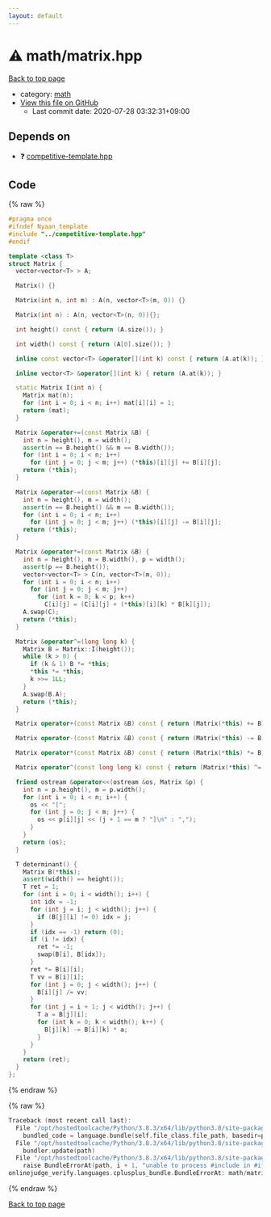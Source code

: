 ```yaml
---
layout: default
---
```


<!-- mathjax config similar to math.stackexchange -->
<script type="text/javascript" async
  src="https://cdnjs.cloudflare.com/ajax/libs/mathjax/2.7.5/MathJax.js?config=TeX-MML-AM_CHTML">
</script>
<script type="text/x-mathjax-config">
  MathJax.Hub.Config({
    TeX: { equationNumbers: { autoNumber: "AMS" }},
    tex2jax: {
      inlineMath: [ ['$','$'] ],
      processEscapes: true
    },
    "HTML-CSS": { matchFontHeight: false },
    displayAlign: "left",
    displayIndent: "2em"
  });
</script>

<script type="text/javascript" src="https://cdnjs.cloudflare.com/ajax/libs/jquery/3.4.1/jquery.min.js"></script>
<script src="https://cdn.jsdelivr.net/npm/jquery-balloon-js@1.1.2/jquery.balloon.min.js" integrity="sha256-ZEYs9VrgAeNuPvs15E39OsyOJaIkXEEt10fzxJ20+2I=" crossorigin="anonymous"></script>
<script type="text/javascript" src="../../assets/js/copy-button.js"></script>
<link rel="stylesheet" href="../../assets/css/copy-button.css" />


# :warning: math/matrix.hpp

<a href="../../index.html">Back to top page</a>

* category: <a href="../../index.html#7e676e9e663beb40fd133f5ee24487c2">math</a>
* <a href="{{ site.github.repository_url }}/blob/master/math/matrix.hpp">View this file on GitHub</a>
    - Last commit date: 2020-07-28 03:32:31+09:00




## Depends on

* :question: <a href="../competitive-template.hpp.html">competitive-template.hpp</a>


## Code

<a id="unbundled"></a>
{% raw %}
```cpp
#pragma once
#ifndef Nyaan_template
#include "../competitive-template.hpp"
#endif

template <class T>
struct Matrix {
  vector<vector<T> > A;

  Matrix() {}

  Matrix(int n, int m) : A(n, vector<T>(m, 0)) {}

  Matrix(int n) : A(n, vector<T>(n, 0)){};

  int height() const { return (A.size()); }

  int width() const { return (A[0].size()); }

  inline const vector<T> &operator[](int k) const { return (A.at(k)); }

  inline vector<T> &operator[](int k) { return (A.at(k)); }

  static Matrix I(int n) {
    Matrix mat(n);
    for (int i = 0; i < n; i++) mat[i][i] = 1;
    return (mat);
  }

  Matrix &operator+=(const Matrix &B) {
    int n = height(), m = width();
    assert(n == B.height() && m == B.width());
    for (int i = 0; i < n; i++)
      for (int j = 0; j < m; j++) (*this)[i][j] += B[i][j];
    return (*this);
  }

  Matrix &operator-=(const Matrix &B) {
    int n = height(), m = width();
    assert(n == B.height() && m == B.width());
    for (int i = 0; i < n; i++)
      for (int j = 0; j < m; j++) (*this)[i][j] -= B[i][j];
    return (*this);
  }

  Matrix &operator*=(const Matrix &B) {
    int n = height(), m = B.width(), p = width();
    assert(p == B.height());
    vector<vector<T> > C(n, vector<T>(m, 0));
    for (int i = 0; i < n; i++)
      for (int j = 0; j < m; j++)
        for (int k = 0; k < p; k++)
          C[i][j] = (C[i][j] + (*this)[i][k] * B[k][j]);
    A.swap(C);
    return (*this);
  }

  Matrix &operator^=(long long k) {
    Matrix B = Matrix::I(height());
    while (k > 0) {
      if (k & 1) B *= *this;
      *this *= *this;
      k >>= 1LL;
    }
    A.swap(B.A);
    return (*this);
  }

  Matrix operator+(const Matrix &B) const { return (Matrix(*this) += B); }

  Matrix operator-(const Matrix &B) const { return (Matrix(*this) -= B); }

  Matrix operator*(const Matrix &B) const { return (Matrix(*this) *= B); }

  Matrix operator^(const long long k) const { return (Matrix(*this) ^= k); }

  friend ostream &operator<<(ostream &os, Matrix &p) {
    int n = p.height(), m = p.width();
    for (int i = 0; i < n; i++) {
      os << "[";
      for (int j = 0; j < m; j++) {
        os << p[i][j] << (j + 1 == m ? "]\n" : ",");
      }
    }
    return (os);
  }

  T determinant() {
    Matrix B(*this);
    assert(width() == height());
    T ret = 1;
    for (int i = 0; i < width(); i++) {
      int idx = -1;
      for (int j = i; j < width(); j++) {
        if (B[j][i] != 0) idx = j;
      }
      if (idx == -1) return (0);
      if (i != idx) {
        ret *= -1;
        swap(B[i], B[idx]);
      }
      ret *= B[i][i];
      T vv = B[i][i];
      for (int j = 0; j < width(); j++) {
        B[i][j] /= vv;
      }
      for (int j = i + 1; j < width(); j++) {
        T a = B[j][i];
        for (int k = 0; k < width(); k++) {
          B[j][k] -= B[i][k] * a;
        }
      }
    }
    return (ret);
  }
};
```
{% endraw %}

<a id="bundled"></a>
{% raw %}
```cpp
Traceback (most recent call last):
  File "/opt/hostedtoolcache/Python/3.8.3/x64/lib/python3.8/site-packages/onlinejudge_verify/docs.py", line 349, in write_contents
    bundled_code = language.bundle(self.file_class.file_path, basedir=pathlib.Path.cwd())
  File "/opt/hostedtoolcache/Python/3.8.3/x64/lib/python3.8/site-packages/onlinejudge_verify/languages/cplusplus.py", line 185, in bundle
    bundler.update(path)
  File "/opt/hostedtoolcache/Python/3.8.3/x64/lib/python3.8/site-packages/onlinejudge_verify/languages/cplusplus_bundle.py", line 306, in update
    raise BundleErrorAt(path, i + 1, "unable to process #include in #if / #ifdef / #ifndef other than include guards")
onlinejudge_verify.languages.cplusplus_bundle.BundleErrorAt: math/matrix.hpp: line 3: unable to process #include in #if / #ifdef / #ifndef other than include guards

```
{% endraw %}

<a href="../../index.html">Back to top page</a>

